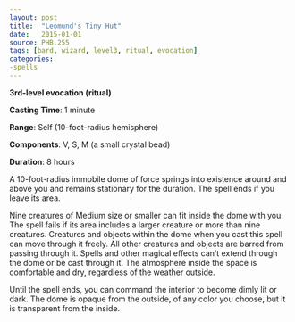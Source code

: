 ```yaml
---
layout: post
title:  "Leomund's Tiny Hut"
date:   2015-01-01
source: PHB.255
tags: [bard, wizard, level3, ritual, evocation]
categories:
-spells
---
```


**3rd-level evocation (ritual)**

**Casting Time**: 1 minute

**Range**: Self (10-foot-radius hemisphere)

**Components**: V, S, M (a small crystal bead)

**Duration**: 8 hours

A 10-foot-radius immobile dome of force springs into existence around and above you and remains stationary for the duration. The spell ends if you leave its area.

Nine creatures of Medium size or smaller can fit inside the dome with you. The spell fails if its area includes a larger creature or more than nine creatures. Creatures and objects within the dome when you cast this spell can move through it freely. All other creatures and objects are barred from passing through it. Spells and other magical effects can’t extend through the dome or be cast through it. The atmosphere inside the space is comfortable and dry, regardless of the weather outside.

Until the spell ends, you can command the interior to become dimly lit or dark. The dome is opaque from the outside, of any color you choose, but it is transparent from the inside.
